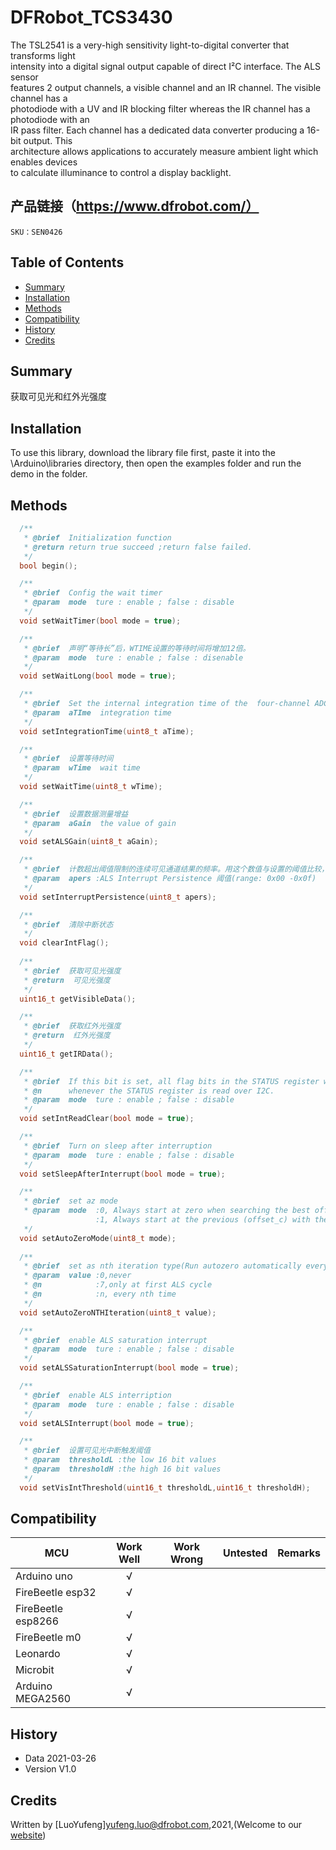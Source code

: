 # DFRobot_TCS3430

The TSL2541 is a very-high sensitivity light-to-digital converter that transforms light <br>
intensity into a digital signal output capable of direct I²C interface. The ALS sensor <br>
features 2 output channels, a visible channel and an IR channel. The visible channel has a <br>
photodiode with a UV and IR blocking filter whereas the IR channel has a photodiode with an <br>
IR pass filter. Each channel has a dedicated data converter producing a 16-bit output. This <br>
architecture allows applications to accurately measure ambient light which enables devices <br>
to calculate illuminance to control a display backlight.<br>

## 产品链接（https://www.dfrobot.com/）
    SKU：SEN0426

## Table of Contents

* [Summary](#summary)
* [Installation](#installation)
* [Methods](#methods)
* [Compatibility](#compatibility)
* [History](#history)
* [Credits](#credits)
<snippet>
<content>

## Summary
获取可见光和红外光强度

## Installation

To use this library, download the library file first, paste it into the \Arduino\libraries directory, then open the examples folder and run the demo in the folder.

## Methods

```C++
  /**
   * @brief  Initialization function
   * @return return true succeed ;return false failed.
   */
  bool begin();

  /**
   * @brief  Config the wait timer
   * @param  mode  ture : enable ; false : disable
   */
  void setWaitTimer(bool mode = true);

  /**
   * @brief  声明“等待长”后，WTIME设置的等待时间将增加12倍。
   * @param  mode  ture : enable ; false : disenable
   */
  void setWaitLong(bool mode = true);

  /**
   * @brief  Set the internal integration time of the  four-channel ADCs
   * @param  aTIme  integration time
   */
  void setIntegrationTime(uint8_t aTime);

  /**
   * @brief  设置等待时间 
   * @param  wTime  wait time 
   */
  void setWaitTime(uint8_t wTime);

  /**
   * @brief  设置数据测量增益 
   * @param  aGain  the value of gain
   */
  void setALSGain(uint8_t aGain);

  /**
   * @brief  计数超出阈值限制的连续可见通道结果的频率。用这个数值与设置的阈值比较，产生中断
   * @param  apers :ALS Interrupt Persistence 阈值(range: 0x00 -0x0f)
   */
  void setInterruptPersistence(uint8_t apers);

  /**
   * @brief  清除中断状态
   */
  void clearIntFlag();
  
  /**
   * @brief  获取可见光强度
   * @return  可见光强度
   */
  uint16_t getVisibleData();

  /**
   * @brief  获取红外光强度
   * @return  红外光强度
   */
  uint16_t getIRData();

  /**
   * @brief  If this bit is set, all flag bits in the STATUS register will be reset 
   * @n      whenever the STATUS register is read over I2C.
   * @param  mode  ture : enable ; false : disable
   */
  void setIntReadClear(bool mode = true);

  /**
   * @brief  Turn on sleep after interruption
   * @param  mode  ture : enable ; false : disable
   */
  void setSleepAfterInterrupt(bool mode = true);

  /**
   * @brief  set az mode
   * @param  mode  :0, Always start at zero when searching the best offset value
                   :1, Always start at the previous (offset_c) with the auto-zero mechanism
   */
  void setAutoZeroMode(uint8_t mode);
  
  /**
   * @brief  set as nth iteration type(Run autozero automatically every nth ALS iteration)
   * @param  value :0,never
   * @n            :7,only at first ALS cycle
   * @n            :n, every nth time
   */
  void setAutoZeroNTHIteration(uint8_t value);

  /**
   * @brief  enable ALS saturation interrupt
   * @param  mode  ture : enable ; false : disable
   */
  void setALSSaturationInterrupt(bool mode = true);

  /**
   * @brief  enable ALS interription
   * @param  mode  ture : enable ; false : disable
   */
  void setALSInterrupt(bool mode = true);

  /**
   * @brief  设置可见光中断触发阈值
   * @param  thresholdL :the low 16 bit values
   * @param  thresholdH :the high 16 bit values
   */
  void setVisIntThreshold(uint16_t thresholdL,uint16_t thresholdH);

```


## Compatibility

MCU                | Work Well | Work Wrong | Untested  | Remarks
------------------ | :----------: | :----------: | :---------: | -----
Arduino uno |       √      |             |            | 
FireBeetle esp32 |       √      |             |            | 
FireBeetle esp8266 |       √      |             |            | 
FireBeetle m0 |       √      |             |            | 
Leonardo |       √      |             |            | 
Microbit |       √      |             |            | 
Arduino MEGA2560 | √ | | | 


## History

- Data 2021-03-26
- Version V1.0


## Credits

Written by [LuoYufeng]<yufeng.luo@dfrobot.com>,2021,(Welcome to our [website](https://www.dfrobot.com/))

